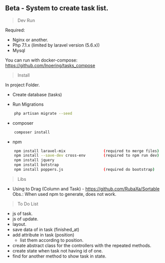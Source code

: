 ## Beta - System to create task list.

> Dev Run

Required:
- Nginx or another.
- Php 7.1.x (limited by laravel version (5.6.x))
- Mysql

You can run with docker-compose: https://github.com/lnoering/tasks_compose

> Install

In project Folder.

- Create database (tasks)

- Run Migrations
```bash
    php artisan migrate --seed
```

- composer
```bash
    composer install
```

- npm
```bash
    npm install laravel-mix                 (required to merge files)
    npm install --save-dev cross-env        (required to npm run dev)
    npm install jquery
    npm install botstrap
    npm install poppers.js                  (required do bootstrap)  
```

> Libs
- Using to Drag (Column and Task) - https://github.com/RubaXa/Sortable
    Obs.: When used npm to generate, does not work.
    
> To Do List

- js of task.
- js of update.
- layout.
- save data of in task (finished_at)
- add attribute in task (position)
    + list them according to position.
- create abstract class for the controllers with the repeated methods.
- create state when task not having id of one.
- find for another method to show task in state.
